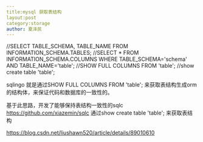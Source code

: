 ```yaml
---
title:mysql 获取表结构
layout:post
category:storage
author: 夏泽民
---
```

//SELECT TABLE_SCHEMA, TABLE_NAME FROM INFORMATION_SCHEMA.TABLES;
//SELECT * FROM INFORMATION_SCHEMA.COLUMNS WHERE TABLE_SCHEMA='schema' AND TABLE_NAME='table';
//SHOW FULL COLUMNS FROM 'table';
//show create table 'table';
<!-- more -->
sqlingo 就是通过SHOW FULL COLUMNS FROM 'table'; 来获取表结构生成orm的结构体，来保证代码和数据库的一致性的。

基于此思路，开发了能够保持表结构一致性的sqlc
 https://github.com/xiazemin/sqlc
通过show create table 'table';
来获取表结构



https://blog.csdn.net/liushawn520/article/details/89010610

